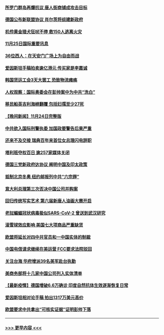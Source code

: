 #### [所罗门群岛再爆抗议 唐人街商铺成攻击目标](../pages/prog202/a103277573.md?t=11252050) 
#### [德国公布新联盟协议 肖尔茨将组建新政府](../pages/prog202/a103277570.md?t=11252050) 
#### [机伶黄金猎犬狂吠不停 救150人逃离火灾](../pages/prog202/a103277520.md?t=11252050) 
#### [11月25日国际重要讯息](../pages/prog202/a103277438.md?t=11252050) 
#### [36位西人：在天安门广场上为自由而战](../pages/prog202/a103277444.md?t=11252050) 
#### [爱因斯坦手稿拍卖逾亿港元 传买家是李嘉诚](../pages/prog202/a103277408.md?t=11252050) 
#### [韩国货运工会3天大罢工 恐致物流瘫痪](../pages/prog202/a103277340.md?t=11252050) 
#### [人权观察：国际奥委会在彭帅案中为中共“洗白”](../pages/prog202/a103277346.md?t=11252050) 
#### [移民船英吉利海峡翻覆 包括妇孺至少27死](../pages/prog202/a103277300.md?t=11252050) 
#### [【晚间新闻】11月24日完整版](../pages/prog202/a103277200.md?t=11252050) 
#### [中共欲入国际刑警执委 加国政要警告后果严重](../pages/prog202/a103277042.md?t=11252050) 
#### [还来不及交接 瑞典百年来首位女总理闪电辞职](../pages/prog202/a103277187.md?t=11252050) 
#### [塔利班夺权百日 逾257家媒体关闭](../pages/prog202/a103277141.md?t=11252050) 
#### [德国三党新政府达协议 阐明中国及印太政策](../pages/prog202/a103276995.md?t=11252050) 
#### [抵制北京冬奥 纽约邮报列中共“六宗罪”](../pages/prog202/a103276993.md?t=11252050) 
#### [意大利总理第三次否决中国公司并购案](../pages/prog202/a103276968.md?t=11252050) 
#### [回归传统写实艺术 第六届新唐人油画大赛开启](../pages/prog202/a103276999.md?t=11252050) 
#### [老挝蝙蝠冠状病毒极似SARS-CoV-2 曾送到武汉研究](../pages/prog202/a103276955.md?t=11252050) 
#### [滚雪球效应影响 美国七大项商品严重缺货](../pages/prog202/a103276850.md?t=11252050) 
#### [欧盟将延长对四中共官员和一中国实体的制裁](../pages/prog202/a103276926.md?t=11252050) 
#### [中国电信请求继续在美运营 FCC要求法院驳回](../pages/prog202/a103276831.md?t=11252050) 
#### [关注台海 华府增派39名美军赴台执勤](../pages/prog202/a103276719.md?t=11252050) 
#### [美商务部将十几家中国公司列入实体清单](../pages/prog202/a103276821.md?t=11252050) 
#### [【最新疫情】德国增破6.6万确诊 印度自然抗体生效逐渐恢复日常](../pages/prog202/a103276802.md?t=11252050) 
#### [爱因斯坦相对论手稿 拍出1317万美元高价](../pages/prog202/a103276734.md?t=11252050) 
#### [欧盟要求中共拿出“可核实证据”证明彭帅下落](../pages/prog202/a103276688.md?t=11252050) 

----
#### [ >>> 更早内容 <<< ](../indexes/prog202-earlier.md)

